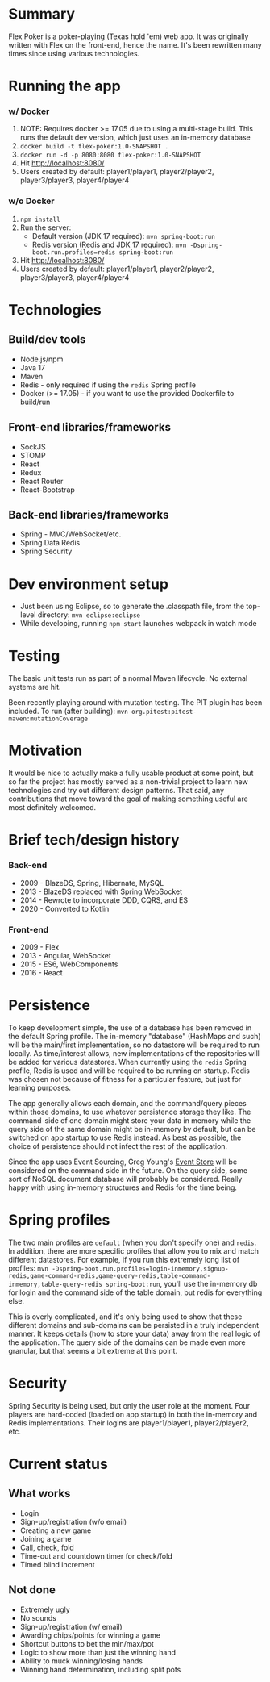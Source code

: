 # Summary

Flex Poker is a poker-playing (Texas hold 'em) web app.  It was originally written with Flex on the front-end, hence the name.  It's been rewritten many times since using various technologies.

# Running the app

### w/ Docker
1. NOTE: Requires docker >= 17.05 due to using a multi-stage build.  This runs the default dev version, which just uses an in-memory database
2. `docker build -t flex-poker:1.0-SNAPSHOT .`
3. `docker run -d -p 8080:8080 flex-poker:1.0-SNAPSHOT`
4. Hit [http://localhost:8080/](http://localhost:8080/)
5. Users created by default: player1/player1, player2/player2, player3/player3, player4/player4

### w/o Docker
1. `npm install`
2. Run the server:
   * Default version (JDK 17 required): `mvn spring-boot:run`
   * Redis version (Redis and JDK 17 required): `mvn -Dspring-boot.run.profiles=redis spring-boot:run`
3. Hit [http://localhost:8080/](http://localhost:8080/)
4. Users created by default: player1/player1, player2/player2, player3/player3, player4/player4

# Technologies

## Build/dev tools
* Node.js/npm
* Java 17
* Maven
* Redis - only required if using the `redis` Spring profile
* Docker (>= 17.05) - if you want to use the provided Dockerfile to build/run

## Front-end libraries/frameworks
* SockJS
* STOMP
* React
* Redux
* React Router
* React-Bootstrap

## Back-end libraries/frameworks
* Spring - MVC/WebSocket/etc.
* Spring Data Redis
* Spring Security

# Dev environment setup

* Just been using Eclipse, so to generate the .classpath file, from the top-level directory: `mvn eclipse:eclipse`
* While developing, running `npm start` launches webpack in watch mode

# Testing

The basic unit tests run as part of a normal Maven lifecycle.  No external systems are hit.

Been recently playing around with mutation testing.  The PIT plugin has been included.  To run (after building): `mvn org.pitest:pitest-maven:mutationCoverage`

# Motivation

It would be nice to actually make a fully usable product at some point, but so far the project has mostly served as a non-trivial project to learn new technologies and try out different design patterns.  That said, any contributions that move toward the goal of making something useful are most definitely welcomed.

# Brief tech/design history

### Back-end
* 2009 - BlazeDS, Spring, Hibernate, MySQL
* 2013 - BlazeDS replaced with Spring WebSocket
* 2014 - Rewrote to incorporate DDD, CQRS, and ES
* 2020 - Converted to Kotlin

### Front-end
* 2009 - Flex
* 2013 - Angular, WebSocket
* 2015 - ES6, WebComponents
* 2016 - React

# Persistence

To keep development simple, the use of a database has been removed in the default Spring profile.  The in-memory "database" (HashMaps and such) will be the main/first implementation, so no datastore will be required to run locally.  As time/interest allows, new implementations of the repositories will be added for various datastores.  When currently using the `redis` Spring profile, Redis is used and will be required to be running on startup.  Redis was chosen not because of fitness for a particular feature, but just for learning purposes.

The app generally allows each domain, and the command/query pieces within those domains, to use whatever persistence storage they like.  The command-side of one domain might store your data in memory while the query side of the same domain might be in-memory by default, but can be switched on app startup to use Redis instead.  As best as possible, the choice of persistence should not infect the rest of the application.

Since the app uses Event Sourcing, Greg Young's [Event Store](https://github.com/EventStore/EventStore) will be considered on the command side in the future.  On the query side, some sort of NoSQL document database will probably be considered.  Really happy with using in-memory structures and Redis for the time being.

# Spring profiles

The two main profiles are `default` (when you don't specify one) and `redis`.  In addition, there are more specific profiles that allow you to mix and match different datastores.  For example, if you run this extremely long list of profiles: `mvn -Dspring-boot.run.profiles=login-inmemory,signup-redis,game-command-redis,game-query-redis,table-command-inmemory,table-query-redis spring-boot:run`, you'll use the in-memory db for login and the command side of the table domain, but redis for everything else.

This is overly complicated, and it's only being used to show that these different domains and sub-domains can be persisted in a truly independent manner.  It keeps details (how to store your data) away from the real logic of the application.  The query side of the domains can be made even more granular, but that seems a bit extreme at this point.

# Security

Spring Security is being used, but only the user role at the moment.  Four players are hard-coded (loaded on app startup) in both the in-memory and Redis implementations.  Their logins are player1/player1, player2/player2, etc.

# Current status

## What works

* Login
* Sign-up/registration (w/o email)
* Creating a new game
* Joining a game
* Call, check, fold
* Time-out and countdown timer for check/fold
* Timed blind increment

## Not done

* Extremely ugly
* No sounds
* Sign-up/registration (w/ email)
* Awarding chips/points for winning a game
* Shortcut buttons to bet the min/max/pot
* Logic to show more than just the winning hand
* Ability to muck winning/losing hands
* Winning hand determination, including split pots
